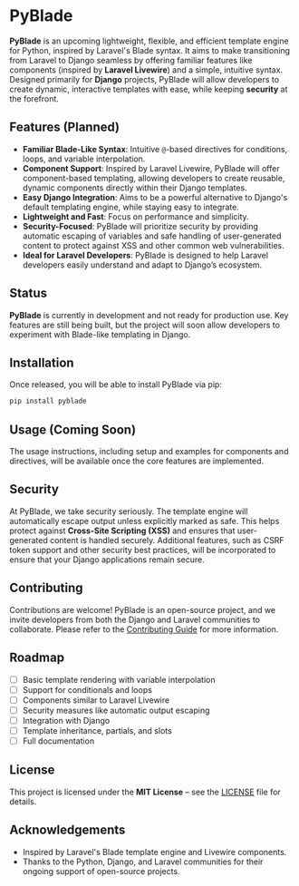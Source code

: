 # PyBlade

**PyBlade** is an upcoming lightweight, flexible, and efficient template engine for Python, inspired by Laravel's Blade syntax. It aims to make transitioning from Laravel to Django seamless by offering familiar features like components (inspired by **Laravel Livewire**) and a simple, intuitive syntax. Designed primarily for **Django** projects, PyBlade will allow developers to create dynamic, interactive templates with ease, while keeping **security** at the forefront.

## Features (Planned)

- **Familiar Blade-Like Syntax**: Intuitive `@`-based directives for conditions, loops, and variable interpolation.
- **Component Support**: Inspired by Laravel Livewire, PyBlade will offer component-based templating, allowing developers to create reusable, dynamic components directly within their Django templates.
- **Easy Django Integration**: Aims to be a powerful alternative to Django's default templating engine, while staying easy to integrate.
- **Lightweight and Fast**: Focus on performance and simplicity.
- **Security-Focused**: PyBlade will prioritize security by providing automatic escaping of variables and safe handling of user-generated content to protect against XSS and other common web vulnerabilities.
- **Ideal for Laravel Developers**: PyBlade is designed to help Laravel developers easily understand and adapt to Django’s ecosystem.

## Status

**PyBlade** is currently in development and not ready for production use. Key features are still being built, but the project will soon allow developers to experiment with Blade-like templating in Django.

## Installation

Once released, you will be able to install PyBlade via pip:

```bash
pip install pyblade
```

## Usage (Coming Soon)

The usage instructions, including setup and examples for components and directives, will be available once the core features are implemented.

## Security

At PyBlade, we take security seriously. The template engine will automatically escape output unless explicitly marked as safe. This helps protect against **Cross-Site Scripting (XSS)** and ensures that user-generated content is handled securely. Additional features, such as CSRF token support and other security best practices, will be incorporated to ensure that your Django applications remain secure.

## Contributing

Contributions are welcome! PyBlade is an open-source project, and we invite developers from both the Django and Laravel communities to collaborate. Please refer to the [Contributing Guide](CONTRIBUTING.md) for more information.

## Roadmap

- [ ] Basic template rendering with variable interpolation
- [ ] Support for conditionals and loops
- [ ] Components similar to Laravel Livewire
- [ ] Security measures like automatic output escaping
- [ ] Integration with Django
- [ ] Template inheritance, partials, and slots
- [ ] Full documentation

## License

This project is licensed under the **MIT License** – see the [LICENSE](LICENSE) file for details.

## Acknowledgements

- Inspired by Laravel's Blade template engine and Livewire components.
- Thanks to the Python, Django, and Laravel communities for their ongoing support of open-source projects.
